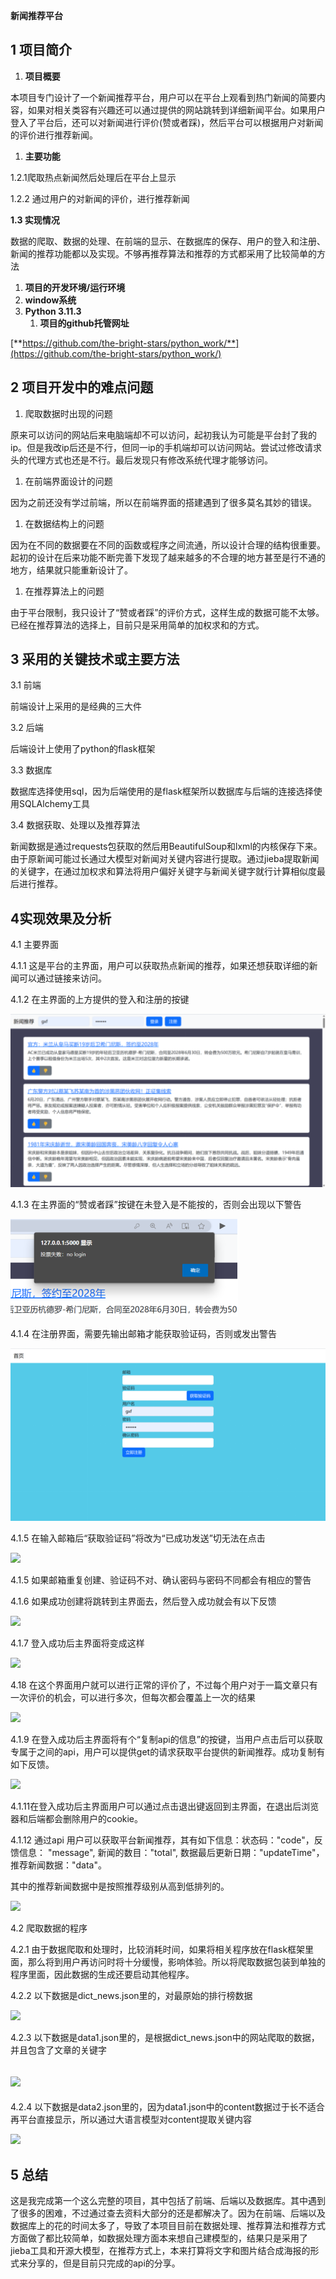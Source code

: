 **新闻推荐平台**
## **1 项目简介**
1. **项目概要**

本项目专门设计了一个新闻推荐平台，用户可以在平台上观看到热门新闻的简要内容，如果对相关类容有兴趣还可以通过提供的网站跳转到详细新闻平台。如果用户登入了平台后，还可以对新闻进行评价(赞或者踩)，然后平台可以根据用户对新闻的评价进行推荐新闻。

1. **主要功能**

1.2.1爬取热点新闻然后处理后在平台上显示

1.2.2 通过用户的对新闻的评价，进行推荐新闻

**1.3 实现情况**

数据的爬取、数据的处理、在前端的显示、在数据库的保存、用户的登入和注册、新闻的推荐功能都以及实现。不够再推荐算法和推荐的方式都采用了比较简单的方法

1. **项目的开发环境/运行环境**
1. **window系统**
1. **Python 3.11.3** 
   1. **项目的github托管网址**

[**https://github.com/the-bright-stars/python_work/**](https://github.com/the-bright-stars/python_work/)

## **2 项目开发中的难点问题**

1. 爬取数据时出现的问题

原来可以访问的网站后来电脑端却不可以访问，起初我认为可能是平台封了我的ip。但是我改ip后还是不行，但同一ip的手机端却可以访问网站。尝试过修改请求头的代理方式也还是不行。最后发现只有修改系统代理才能够访问。

1. 在前端界面设计的问题

因为之前还没有学过前端，所以在前端界面的搭建遇到了很多莫名其妙的错误。

1. 在数据结构上的问题

因为在不同的数据要在不同的函数或程序之间流通，所以设计合理的结构很重要。起初的设计在后来功能不断完善下发现了越来越多的不合理的地方甚至是行不通的地方，结果就只能重新设计了。

1. 在推荐算法上的问题

由于平台限制，我只设计了“赞或者踩”的评价方式，这样生成的数据可能不太够。已经在推荐算法的选择上，目前只是采用简单的加权求和的方式。



## **3 采用的关键技术或主要方法**
3.1 前端

前端设计上采用的是经典的三大件

3.2 后端

后端设计上使用了python的flask框架

3.3 数据库

数据库选择使用sql，因为后端使用的是flask框架所以数据库与后端的连接选择使用SQLAlchemy工具

3.4 数据获取、处理以及推荐算法

新闻数据是通过requests包获取的然后用BeautifulSoup和lxml的内核保存下来。由于原新闻可能过长通过大模型对新闻对关键内容进行提取。通过jieba提取新闻的关键字，在通过加权求和算法将用户偏好关键字与新闻关键字就行计算相似度最后进行推荐。
## **4实现效果及分析**

4.1 主要界面

4.1.1 这是平台的主界面，用户可以获取热点新闻的推荐，如果还想获取详细的新闻可以通过链接来访问。

4.1.2 在主界面的上方提供的登入和注册的按键

![](image/001.png)

4.1.3 在主界面的“赞或者踩”按键在未登入是不能按的，否则会出现以下警告

![](image/002.png)

4.1.4 在注册界面，需要先输出邮箱才能获取验证码，否则或发出警告

![](image/003.png)

4.1.5 在输入邮箱后“获取验证码”将改为“已成功发送”切无法在点击

![](readmi.assets/004.png)



4.1.5 如果邮箱重复创建、验证码不对、确认密码与密码不同都会有相应的警告

4.1.6 如果成功创建将跳转到主界面去，然后登入成功就会有以下反馈

![](readmi.assets/005.png)

4.1.7 登入成功后主界面将变成这样

![](readmi.assets/006.png)

4.18 在这个界面用户就可以进行正常的评价了，不过每个用户对于一篇文章只有一次评价的机会，可以进行多次，但每次都会覆盖上一次的结果

![](readmi.assets/007.png)

4.1.9 在登入成功后主界面将有个“复制api的信息”的按键，当用户点击后可以获取专属于之间的api，用户可以提供get的请求获取平台提供的新闻推荐。成功复制有如下反馈。

![](readmi.assets/008.png)

4.1.11在登入成功后主界面用户可以通过点击退出键返回到主界面，在退出后浏览器和后端都会删除用户的cookie。

4.1.12 通过api 用户可以获取平台新闻推荐，其有如下信息：状态码："code"，反馈信息： "message", 新闻的数目："total", 数据最后更新日期："updateTime"，推荐新闻数据："data"。

其中的推荐新闻数据中是按照推荐级别从高到低排列的。

![](readmi.assets/009.png)





4.2 爬取数据的程序

4.2.1 由于数据爬取和处理时，比较消耗时间，如果将相关程序放在flask框架里面，那么将到用户再访问时将十分缓慢，影响体验。所以将爬取数据包装到单独的程序里面，因此数据的生成还要启动其他程序。

4.2.2 以下数据是dict\_news.json里的，对最原始的排行榜数据

![](readmi.assets/010.png)

4.2.3 以下数据是data1.json里的，是根据dict\_news.json中的网站爬取的数据，并且包含了文章的关键字
## ![](readmi.assets/011.png)
4.2.4 以下数据是data2.json里的，因为data1.json中的content数据过于长不适合再平台直接显示，所以通过大语言模型对content提取关键内容

![](readmi.assets/012.png)


## **5 总结**
这是我完成第一个这么完整的项目，其中包括了前端、后端以及数据库。其中遇到了很多的困难，不过通过查去资料大部分的还是都解决了。因为在前端、后端以及数据库上的花的时间太多了，导致了本项目目前在数据处理、推荐算法和推荐方式方面做了都比较简单，如数据处理方面本来想自己建模型的，结果只是采用了jieba工具和开源大模型，在推荐方式上，本来打算将文字和图片结合成海报的形式来分享的，但是目前只完成的api的分享。
